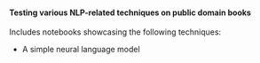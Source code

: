 #### Testing various NLP-related techniques on public domain books

Includes notebooks showcasing the following techniques:

* A simple neural language model
